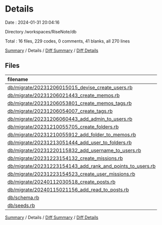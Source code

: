 # Details

Date : 2024-01-31 20:04:16

Directory /workspaces/RiseNote/db

Total : 16 files,  229 codes, 0 comments, 41 blanks, all 270 lines

[Summary](results.md) / Details / [Diff Summary](diff.md) / [Diff Details](diff-details.md)

## Files
| filename | language | code | comment | blank | total |
| :--- | :--- | ---: | ---: | ---: | ---: |
| [db/migrate/20231206015015_devise_create_users.rb](/db/migrate/20231206015015_devise_create_users.rb) | Ruby | 35 | 0 | 10 | 45 |
| [db/migrate/20231206021443_create_memos.rb](/db/migrate/20231206021443_create_memos.rb) | Ruby | 10 | 0 | 2 | 12 |
| [db/migrate/20231206053801_create_memos_tags.rb](/db/migrate/20231206053801_create_memos_tags.rb) | Ruby | 9 | 0 | 2 | 11 |
| [db/migrate/20231206054007_create_tags.rb](/db/migrate/20231206054007_create_tags.rb) | Ruby | 8 | 0 | 2 | 10 |
| [db/migrate/20231206060443_add_admin_to_users.rb](/db/migrate/20231206060443_add_admin_to_users.rb) | Ruby | 5 | 0 | 1 | 6 |
| [db/migrate/20231210055705_create_folders.rb](/db/migrate/20231210055705_create_folders.rb) | Ruby | 8 | 0 | 2 | 10 |
| [db/migrate/20231210055912_add_folder_to_memos.rb](/db/migrate/20231210055912_add_folder_to_memos.rb) | Ruby | 5 | 0 | 1 | 6 |
| [db/migrate/20231213051444_add_user_to_folders.rb](/db/migrate/20231213051444_add_user_to_folders.rb) | Ruby | 5 | 0 | 1 | 6 |
| [db/migrate/20231220115832_add_username_to_users.rb](/db/migrate/20231220115832_add_username_to_users.rb) | Ruby | 5 | 0 | 1 | 6 |
| [db/migrate/20231223154132_create_missions.rb](/db/migrate/20231223154132_create_missions.rb) | Ruby | 11 | 0 | 2 | 13 |
| [db/migrate/20231223154143_add_rank_and_points_to_users.rb](/db/migrate/20231223154143_add_rank_and_points_to_users.rb) | Ruby | 6 | 0 | 1 | 7 |
| [db/migrate/20231223154523_create_user_missions.rb](/db/migrate/20231223154523_create_user_missions.rb) | Ruby | 10 | 0 | 2 | 12 |
| [db/migrate/20240112030518_create_posts.rb](/db/migrate/20240112030518_create_posts.rb) | Ruby | 10 | 0 | 2 | 12 |
| [db/migrate/20240115021156_add_read_to_posts.rb](/db/migrate/20240115021156_add_read_to_posts.rb) | Ruby | 5 | 0 | 1 | 6 |
| [db/schema.rb](/db/schema.rb) | Ruby | 90 | 0 | 10 | 100 |
| [db/seeds.rb](/db/seeds.rb) | Ruby | 7 | 0 | 1 | 8 |

[Summary](results.md) / Details / [Diff Summary](diff.md) / [Diff Details](diff-details.md)